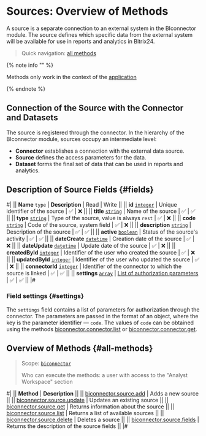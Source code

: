 # Sources: Overview of Methods

A source is a separate connection to an external system in the BIconnector module. The source defines which specific data from the external system will be available for use in reports and analytics in Bitrix24.

> Quick navigation: [all methods](#all-methods) 

{% note info "" %}

Methods only work in the context of the [application](../../app-installation/index.md)

{% endnote %}

## Connection of the Source with the Connector and Datasets

The source is registered through the connector. In the hierarchy of the BIconnector module, sources occupy an intermediate level:
- **Connector** establishes a connection with the external data source.
- **Source** defines the access parameters for the data.
- **Dataset** forms the final set of data that can be used in reports and analytics.

## Description of Source Fields {#fields}

#|
|| **Name**
`type` | **Description** | Read | Write ||
|| **id**
[`integer`](../../data-types.md) | Unique identifier of the source | ✅ | ❌ ||
|| **title**
[`string`](../../data-types.md) | Name of the source | ✅ | ✅ ||
|| **type**
[`string`](../../data-types.md) | Type of the source, value is always `rest` | ✅ | ❌ ||
|| **code**
[`string`](../../data-types.md) | Code of the source, system field | ✅ | ❌ ||
|| **description**
[`string`](../../data-types.md) | Description of the source | ✅ | ✅ ||
|| **active**
[`boolean`](../../data-types.md) | Status of the source's activity | ✅ | ✅ ||
|| **dateCreate**
[`datetime`](../../data-types.md) | Creation date of the source | ✅ | ❌ ||
|| **dateUpdate**
[`datetime`](../../data-types.md) | Update date of the source | ✅ | ❌ ||
|| **createdById**
[`integer`](../../data-types.md) | Identifier of the user who created the source | ✅ | ❌ ||
|| **updatedById**
[`integer`](../../data-types.md) | Identifier of the user who updated the source | ✅ | ❌ ||
|| **connectorId**
[`integer`](../../data-types.md) | Identifier of the connector to which the source is linked | ✅ | ✅ ||
|| **settings**
[`array`](../../data-types.md) | [List of authorization parameters](#settings) | ✅ | ✅ ||
|#

### Field settings {#settings}

The `settings` field contains a list of parameters for authorization through the connector. The parameters are passed in the format of an object, where the key is the parameter identifier — `code`. The values of `code` can be obtained using the methods [biconnector.connector.list](../connector/biconnector-connector-list.md) or [biconnector.connector.get](../connector/biconnector-connector-get.md).

## Overview of Methods {#all-methods}

> Scope: [`biconnector`](../../scopes/permissions.md)
>
> Who can execute the methods: a user with access to the "Analyst Workspace" section

#|
|| **Method** | **Description** ||
|| [biconnector.source.add](./biconnector-source-add.md) | Adds a new source ||
|| [biconnector.source.update](./biconnector-source-update.md) | Updates an existing source ||
|| [biconnector.source.get](./biconnector-source-get.md) | Returns information about the source ||
|| [biconnector.source.list](./biconnector-source-list.md) | Returns a list of available sources ||
|| [biconnector.source.delete](./biconnector-source-delete.md) | Deletes a source ||
|| [biconnector.source.fields](./biconnector-source-fields.md) | Returns the description of the source fields ||
|#